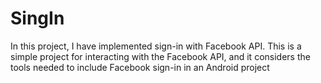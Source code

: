 # SingIn
In this project, I have implemented sign-in with Facebook API.
This is a simple project for interacting with the Facebook API, 
and it considers the tools needed to include Facebook sign-in in an Android project
